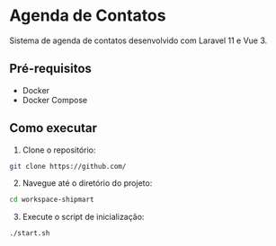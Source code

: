 # Agenda de Contatos

Sistema de agenda de contatos desenvolvido com Laravel 11 e Vue 3.

## Pré-requisitos

- Docker
- Docker Compose

## Como executar

1. Clone o repositório:

```bash
git clone https://github.com/
```

2. Navegue até o diretório do projeto:

```bash
cd workspace-shipmart
```

3. Execute o script de inicialização:

```bash
./start.sh
```
